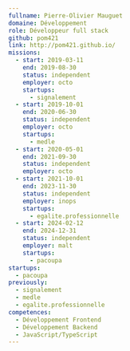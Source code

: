 ```yaml
---
fullname: Pierre-Olivier Mauguet
domaine: Développement
role: Développeur full stack
github: pom421
link: http://pom421.github.io/
missions:
  - start: 2019-03-11
    end: 2019-08-30
    status: independent
    employer: octo
    startups:
      - signalement
  - start: 2019-10-01
    end: 2020-06-30
    status: independent
    employer: octo
    startups:
      - medle
  - start: 2020-05-01
    end: 2021-09-30
    status: independent
    employer: octo
  - start: 2021-10-01
    end: 2023-11-30
    status: independent
    employer: inops
    startups:
      - egalite.professionnelle
  - start: 2024-02-12
    end: 2024-12-31
    status: independent
    employer: malt
    startups:
      - pacoupa
startups:
  - pacoupa
previously:
  - signalement
  - medle
  - egalite.professionnelle
competences:
  - Développement Frontend
  - Développement Backend
  - JavaScript/TypeScript
---
```

